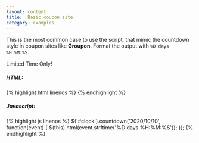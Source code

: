 ```yaml
---
layout: content
title:  Basic coupon site
category: examples
---
```

This is the most common case to use the script, that mimic the countdown style in coupon sites like **Groupon**. Format the output with `%D days %H:%M:%S`.

<div class="basic-coupon">
    Limited Time Only!
    <span id="clock"></span>
</div>

<script type="text/javascript">
    // 10 days from now!
    var date = new Date(new Date().valueOf() + 15 * 24 * 60 * 60 * 1000);

    $('#clock').countdown(date, function(event) {
        $(this).html(event.strftime('%D days %H:%M:%S'));
    });
</script>

##### HTML:
{% highlight html linenos %}
<span id="clock"></span>
{% endhighlight %}

##### Javascript:
{% highlight js linenos %}
$('#clock').countdown('2020/10/10', function(event) {
    $(this).html(event.strftime('%D days %H:%M:%S'));
});
{% endhighlight %}